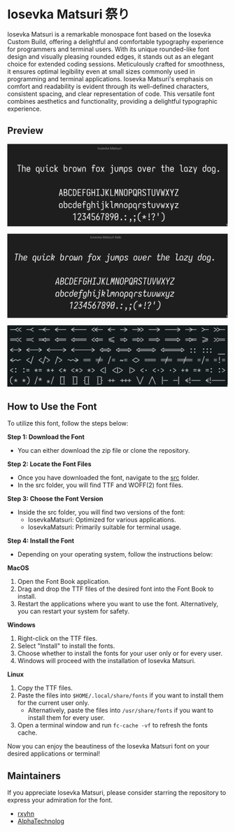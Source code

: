 # Iosevka Matsuri 祭り

Iosevka Matsuri is a remarkable monospace font based on the Iosevka Custom Build,
offering a delightful and comfortable typography experience for programmers and terminal users.
With its unique rounded-like font design and visually pleasing rounded edges, it stands out as an
elegant choice for extended coding sessions. Meticulously crafted for smoothness, it ensures
optimal legibility even at small sizes commonly used in programming and terminal applications.
Iosevka Matsuri's emphasis on comfort and readability is evident through its well-defined characters,
consistent spacing, and clear representation of code. This versatile font combines aesthetics and
functionality, providing a delightful typographic experience.

## Preview

![preview](./assets/preview.png)

![preview-italic](./assets/preview-italic.png)

![ligatures](./assets/ligatures.png)

## How to Use the Font

To utilize this font, follow the steps below:

**Step 1: Download the Font**
- You can either download the zip file or clone the repository.

**Step 2: Locate the Font Files**
- Once you have downloaded the font, navigate to the [src](../src/) folder.
- In the src folder, you will find TTF and WOFF(2) font files.

**Step 3: Choose the Font Version**
- Inside the src folder, you will find two versions of the font:
  - IosevkaMatsuri: Optimized for various applications.
  - IosevkaMatsuri: Primarily suitable for terminal usage.

**Step 4: Install the Font**
- Depending on your operating system, follow the instructions below:

**MacOS**
1. Open the Font Book application.
2. Drag and drop the TTF files of the desired font into the Font Book to install.
3. Restart the applications where you want to use the font. Alternatively, you can restart your system for safety.

**Windows**
1. Right-click on the TTF files.
2. Select "Install" to install the fonts.
3. Choose whether to install the fonts for your user only or for every user.
4. Windows will proceed with the installation of Iosevka Matsuri.

**Linux**
1. Copy the TTF files.
2. Paste the files into `$HOME/.local/share/fonts` if you want to install them for the current user only.
   - Alternatively, paste the files into `/usr/share/fonts` if you want to install them for every user.
3. Open a terminal window and run `fc-cache -vf` to refresh the fonts cache.

Now you can enjoy the beautiness of the Iosevka Matsuri font on your desired applications or terminal!

## Maintainers

If you appreciate Iosevka Matsuri, please consider starring the repository to express your admiration for the font.

- [rxyhn](https://github.com/rxyhn)
- [AlphaTechnolog](https://github.com/AlphaTechnolog)